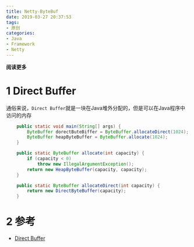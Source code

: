 ```yaml
---
title: Netty-ByteBuf
date: 2019-03-27 20:37:53
tags: 
- 原创
categories: 
- Java
- Framework
- Netty
---
```


__阅读更多__

<!--more-->

# 1 Direct Buffer

通俗来说，`Direct Buffer`就是一块在Java堆外分配的，但是可以在Java程序中访问的内存

```Java
    public static void main(String[] args) {
        ByteBuffer dorectButeBiffer = ByteBuffer.allocateDirect(1024);
        ByteBuffer heapByteBuffer = ByteBuffer.allocate(1024);
    }

    public static ByteBuffer allocate(int capacity) {
        if (capacity < 0)
            throw new IllegalArgumentException();
        return new HeapByteBuffer(capacity, capacity);
    }

    public static ByteBuffer allocateDirect(int capacity) {
        return new DirectByteBuffer(capacity);
    }
```

# 2 参考

* [Direct Buffer](https://zhuanlan.zhihu.com/p/27625923)
